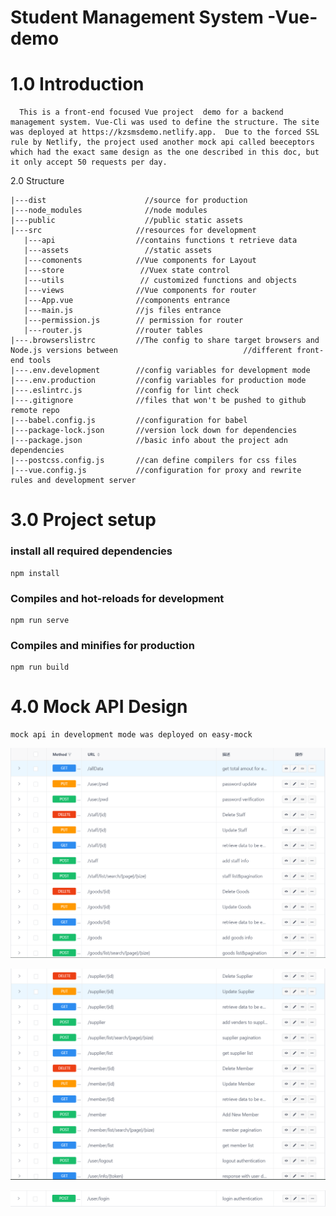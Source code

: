 # Student Management  System -Vue-demo

# 1.0 Introduction

```
  This is a front-end focused Vue project  demo for a backend management system. Vue-Cli was used to define the structure. The site was deployed at https://kzsmsdemo.netlify.app.  Due to the forced SSL rule by Netlify, the project used another mock api called beeceptors which had the exact same design as the one described in this doc, but it only accept 50 requests per day.
```

2.0 Structure

```
|---dist                      //source for production
|---node_modules              //node modules
|---public                    //public static assets
|---src						//resources for development
   |---api					//contains functions t retrieve data
   |---assets                 //static assets
   |---comonents			//Vue components for Layout
   |---store                 //Vuex state control
   |---utils                 // customized functions and objects
   |---views				//Vue components for router
   |---App.vue				//components entrance
   |---main.js				//js files entrance
   |---permission.js		// permission for router
   |---router.js			//router tables
|---.browserslistrc			//The config to share target browsers and Node.js versions between 							  //different front-end tools 
|---.env.development        //config variables for development mode
|---.env.production         //config variables for production mode
|---.eslintrc.js            //config for lint check
|---.gitignore              //files that won't be pushed to github remote repo
|---babel.config.js         //configuration for babel
|---package-lock.json       //version lock down for dependencies
|---package.json            //basic info about the project adn dependencies
|---postcss.config.js       //can define compilers for css files
|---vue.config.js           //configuration for proxy and rewrite rules and development server
```

# 3.0  Project setup

### install  all required dependencies

```
npm install
```

### Compiles and hot-reloads for development
```
npm run serve
```

### Compiles and minifies for production
```
npm run build
```

# 4.0  Mock API Design

```
mock api in development mode was deployed on easy-mock
```

![](./public/1.png)

![](./public/2.png)

![](./public/3.png)





